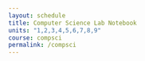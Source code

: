 ```yaml
---
layout: schedule
title: Computer Science Lab Notebook
units: "1,2,3,4,5,6,7,8,9"
course: compsci
permalink: /compsci
---
```

